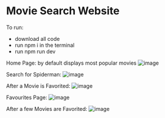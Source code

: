 # Movie Search Website

To run:
 - download all code
 - run npm i in the terminal
 - run npm run dev

Home Page: by default displays most popular movies
![image](https://github.com/user-attachments/assets/559b262f-4025-411c-828b-761e7da55155)

Search for Spiderman:
![image](https://github.com/user-attachments/assets/61f4217c-a758-41cb-b75a-08e1cec2a88f)

After a Movie is Favorited: 
![image](https://github.com/user-attachments/assets/fe55ad8f-80ef-489c-bf80-55b496aa08dd)

Favourites Page:
![image](https://github.com/user-attachments/assets/3d4a97eb-ba64-4f77-9983-0d6af6ab04d0)

After a few Movies are Favorited:
![image](https://github.com/user-attachments/assets/72300901-5022-4f7f-aab9-36b2e3e79e36)


